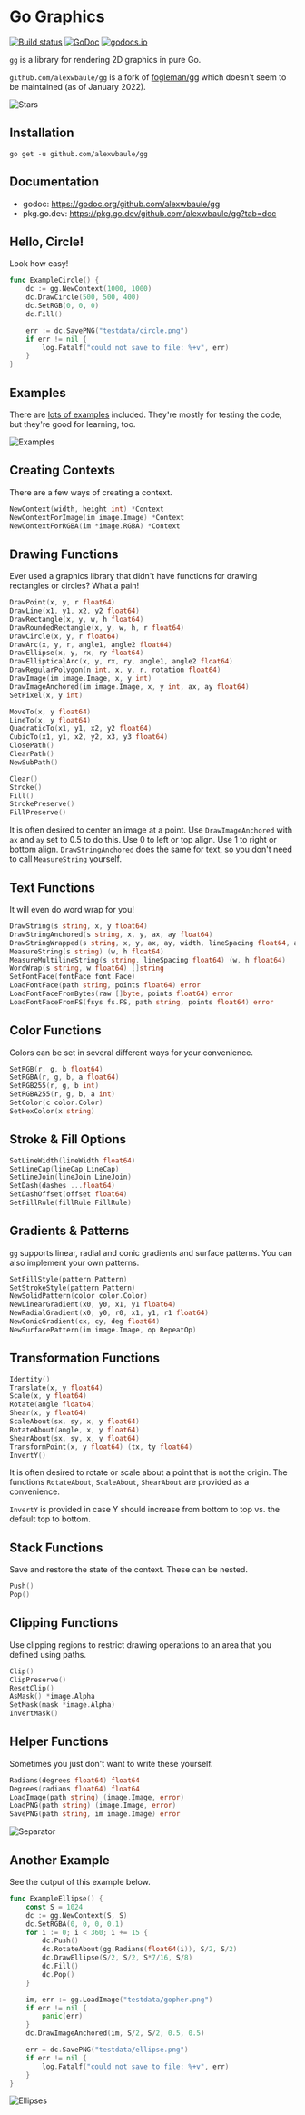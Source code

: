 # Go Graphics

[![Build status](https://builds.sr.ht/~sbinet/gg.svg)](https://builds.sr.ht/~sbinet/gg?)
[![GoDoc](https://pkg.go.dev/badge/github.com/alexwbaule/gg)](https://pkg.go.dev/github.com/alexwbaule/gg)
[![godocs.io](https://godocs.io/github.com/alexwbaule/gg?status.svg)](https://godocs.io/github.com/alexwbaule/gg)

`gg` is a library for rendering 2D graphics in pure Go.

`github.com/alexwbaule/gg` is a fork of [fogleman/gg](https://github.com/fogleman/gg) which doesn't seem to be maintained (as of January 2022).

![Stars](https://github.com/alexwbaule/gg/blob/main/examples/testdata/stars_golden.png)

## Installation

    go get -u github.com/alexwbaule/gg

## Documentation

- godoc: https://godoc.org/github.com/alexwbaule/gg
- pkg.go.dev: https://pkg.go.dev/github.com/alexwbaule/gg?tab=doc

## Hello, Circle!

Look how easy!

[embedmd]:# (examples/circle_example_test.go go /func ExampleCircle/ /\n}/)
```go
func ExampleCircle() {
	dc := gg.NewContext(1000, 1000)
	dc.DrawCircle(500, 500, 400)
	dc.SetRGB(0, 0, 0)
	dc.Fill()

	err := dc.SavePNG("testdata/circle.png")
	if err != nil {
		log.Fatalf("could not save to file: %+v", err)
	}
}
```

## Examples

There are [lots of examples](https://github.com/alexwbaule/gg/tree/main/examples) included. They're mostly for testing the code, but they're good for learning, too.

![Examples](http://i.imgur.com/tMFoyzu.png)

## Creating Contexts

There are a few ways of creating a context.

```go
NewContext(width, height int) *Context
NewContextForImage(im image.Image) *Context
NewContextForRGBA(im *image.RGBA) *Context
```

## Drawing Functions

Ever used a graphics library that didn't have functions for drawing rectangles
or circles? What a pain!

```go
DrawPoint(x, y, r float64)
DrawLine(x1, y1, x2, y2 float64)
DrawRectangle(x, y, w, h float64)
DrawRoundedRectangle(x, y, w, h, r float64)
DrawCircle(x, y, r float64)
DrawArc(x, y, r, angle1, angle2 float64)
DrawEllipse(x, y, rx, ry float64)
DrawEllipticalArc(x, y, rx, ry, angle1, angle2 float64)
DrawRegularPolygon(n int, x, y, r, rotation float64)
DrawImage(im image.Image, x, y int)
DrawImageAnchored(im image.Image, x, y int, ax, ay float64)
SetPixel(x, y int)

MoveTo(x, y float64)
LineTo(x, y float64)
QuadraticTo(x1, y1, x2, y2 float64)
CubicTo(x1, y1, x2, y2, x3, y3 float64)
ClosePath()
ClearPath()
NewSubPath()

Clear()
Stroke()
Fill()
StrokePreserve()
FillPreserve()
```

It is often desired to center an image at a point. Use `DrawImageAnchored` with `ax` and `ay` set to 0.5 to do this. Use 0 to left or top align. Use 1 to right or bottom align. `DrawStringAnchored` does the same for text, so you don't need to call `MeasureString` yourself.

## Text Functions

It will even do word wrap for you!

```go
DrawString(s string, x, y float64)
DrawStringAnchored(s string, x, y, ax, ay float64)
DrawStringWrapped(s string, x, y, ax, ay, width, lineSpacing float64, align Align)
MeasureString(s string) (w, h float64)
MeasureMultilineString(s string, lineSpacing float64) (w, h float64)
WordWrap(s string, w float64) []string
SetFontFace(fontFace font.Face)
LoadFontFace(path string, points float64) error
LoadFontFaceFromBytes(raw []byte, points float64) error
LoadFontFaceFromFS(fsys fs.FS, path string, points float64) error
```

## Color Functions

Colors can be set in several different ways for your convenience.

```go
SetRGB(r, g, b float64)
SetRGBA(r, g, b, a float64)
SetRGB255(r, g, b int)
SetRGBA255(r, g, b, a int)
SetColor(c color.Color)
SetHexColor(x string)
```

## Stroke & Fill Options

```go
SetLineWidth(lineWidth float64)
SetLineCap(lineCap LineCap)
SetLineJoin(lineJoin LineJoin)
SetDash(dashes ...float64)
SetDashOffset(offset float64)
SetFillRule(fillRule FillRule)
```

## Gradients & Patterns

`gg` supports linear, radial and conic gradients and surface patterns. You can also implement your own patterns.

```go
SetFillStyle(pattern Pattern)
SetStrokeStyle(pattern Pattern)
NewSolidPattern(color color.Color)
NewLinearGradient(x0, y0, x1, y1 float64)
NewRadialGradient(x0, y0, r0, x1, y1, r1 float64)
NewConicGradient(cx, cy, deg float64)
NewSurfacePattern(im image.Image, op RepeatOp)
```

## Transformation Functions

```go
Identity()
Translate(x, y float64)
Scale(x, y float64)
Rotate(angle float64)
Shear(x, y float64)
ScaleAbout(sx, sy, x, y float64)
RotateAbout(angle, x, y float64)
ShearAbout(sx, sy, x, y float64)
TransformPoint(x, y float64) (tx, ty float64)
InvertY()
```

It is often desired to rotate or scale about a point that is not the origin. The functions `RotateAbout`, `ScaleAbout`, `ShearAbout` are provided as a convenience.

`InvertY` is provided in case Y should increase from bottom to top vs. the default top to bottom.

## Stack Functions

Save and restore the state of the context. These can be nested.

```go
Push()
Pop()
```

## Clipping Functions

Use clipping regions to restrict drawing operations to an area that you
defined using paths.

```go
Clip()
ClipPreserve()
ResetClip()
AsMask() *image.Alpha
SetMask(mask *image.Alpha)
InvertMask()
```

## Helper Functions

Sometimes you just don't want to write these yourself.

```go
Radians(degrees float64) float64
Degrees(radians float64) float64
LoadImage(path string) (image.Image, error)
LoadPNG(path string) (image.Image, error)
SavePNG(path string, im image.Image) error
```

![Separator](https://github.com/alexwbaule/gg/blob/main/examples/testdata/sine_golden.png)

## Another Example

See the output of this example below.

[embedmd]:# (examples/ellipse_example_test.go go /func ExampleEllipse/ /\n}/)
```go
func ExampleEllipse() {
	const S = 1024
	dc := gg.NewContext(S, S)
	dc.SetRGBA(0, 0, 0, 0.1)
	for i := 0; i < 360; i += 15 {
		dc.Push()
		dc.RotateAbout(gg.Radians(float64(i)), S/2, S/2)
		dc.DrawEllipse(S/2, S/2, S*7/16, S/8)
		dc.Fill()
		dc.Pop()
	}

	im, err := gg.LoadImage("testdata/gopher.png")
	if err != nil {
		panic(err)
	}
	dc.DrawImageAnchored(im, S/2, S/2, 0.5, 0.5)

	err = dc.SavePNG("testdata/ellipse.png")
	if err != nil {
		log.Fatalf("could not save to file: %+v", err)
	}
}
```

![Ellipses](https://github.com/alexwbaule/gg/blob/main/examples/testdata/ellipse_golden.png)
